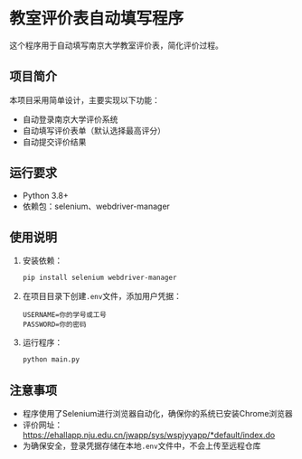# 教室评价表自动填写程序

这个程序用于自动填写南京大学教室评价表，简化评价过程。

## 项目简介

本项目采用简单设计，主要实现以下功能：
- 自动登录南京大学评价系统
- 自动填写评价表单（默认选择最高评分）
- 自动提交评价结果

## 运行要求

- Python 3.8+
- 依赖包：selenium、webdriver-manager

## 使用说明

1. 安装依赖：
   ```bash
   pip install selenium webdriver-manager
   ```

2. 在项目目录下创建`.env`文件，添加用户凭据：
   ```
   USERNAME=你的学号或工号
   PASSWORD=你的密码
   ```

3. 运行程序：
   ```bash
   python main.py
   ```

## 注意事项

- 程序使用了Selenium进行浏览器自动化，确保你的系统已安装Chrome浏览器
- 评价网址：https://ehallapp.nju.edu.cn/jwapp/sys/wspjyyapp/*default/index.do
- 为确保安全，登录凭据存储在本地`.env`文件中，不会上传至远程仓库 